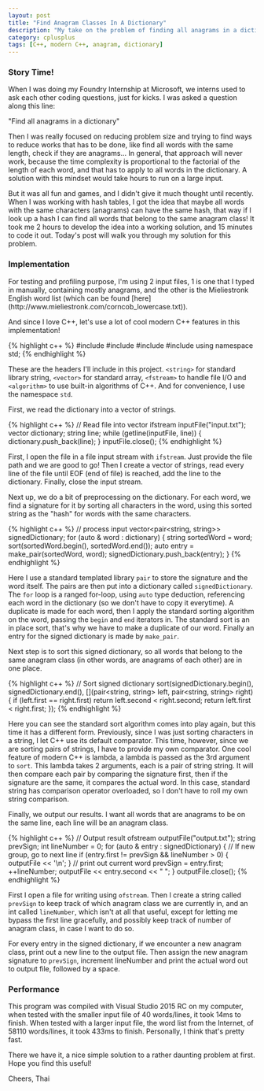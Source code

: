 ```yaml
---
layout: post
title: "Find Anagram Classes In A Dictionary"
description: "My take on the problem of finding all anagrams in a dictionary"
category: cplusplus
tags: [C++, modern C++, anagram, dictionary]
---
```


<!-- Overview -->
<h3>Story Time!</h3>

When I was doing my Foundry Internship at Microsoft, we interns used to ask each other coding questions, just for kicks. I was asked a question along this line:

"Find all anagrams in a dictionary"

Then I was really focused on reducing problem size and trying to find ways to reduce works that has to be done, like find all words with the same length, check if they are anagrams...
In general, that approach will never work, because the time complexity is proportional to the factorial of the length of each word, and that has to apply to all words in the dictionary. A solution with this mindset would take hours to run on a large input.

But it was all fun and games,  and I didn't give it much thought until recently. When I was working with hash tables, I got the idea that maybe all words with the same characters (anagrams) can have the same hash, that way if I look up a hash I can find all words that belong to the same anagram class!
It took me 2 hours to develop the idea into a working solution, and 15 minutes to code it out. Today's post will walk you through my solution for this problem.

<h3>Implementation</h3>
For testing and profiling purpose, I'm using 2 input files, 1 is one that I typed in manually, containing mostly anagrams, and the other is the Mieliestronk English word list (which can be found [here](http://www.mieliestronk.com/corncob_lowercase.txt)).

And since I love C++, let's use a lot of cool modern C++ features in this implementation!

{% highlight c++ %}
#include <string>
#include <vector>
#include <fstream>
#include <algorithm>
using namespace std;
{% endhighlight %}

These are the headers I'll include in this project. ```<string>``` for standard library string, ```<vector>``` for standard array, ```<fstream>``` to handle file I/O and ```<algorithm>``` to use built-in algorithms of C++.
And for convenience, I use the namespace ```std```.


First, we read the dictionary into a vector of strings.

{% highlight c++ %}
// Read file into vector
ifstream inputFile("input.txt");
vector<string> dictionary;
string line;
while (getline(inputFile, line))
{
    dictionary.push_back(line);
}
inputFile.close();
{% endhighlight %}

First, I open the file in a file input stream with ```ifstream```. Just provide the file path and we are good to go!
Then I create a vector of strings, read every line of the file until EOF (end of file) is reached, add the line to the dictionary.
Finally, close the input stream.

Next up, we do a bit of preprocessing on the dictionary. For each word, we find a signature for it by sorting all characters in the word, using this sorted string as the "hash" for words with the same characters.

{% highlight c++ %}
// process input
vector<pair<string, string>> signedDictionary;
for (auto & word : dictionary)
{
    string sortedWord = word;
    sort(sortedWord.begin(), sortedWord.end());
    auto entry = make_pair(sortedWord, word);
    signedDictionary.push_back(entry);
}
{% endhighlight %}

Here I use a standard templated library ```pair``` to store the signature and the word itself. The pairs are then put into a dictionary called ```signedDictionary```. 
The ```for``` loop is a ranged for-loop, using ```auto``` type deduction, referencing each word in the dictionary (so we don't have to copy it everytime).
A duplicate is made for each word, then I apply the standard sorting algorithm on the word, passing the ```begin``` and ```end``` iterators in. The standard sort is an in place sort, that's why we have to make a duplicate of our word.
Finally an entry for the signed dictionary is made by ```make_pair```.

Next step is to sort this signed dictionary, so all words that belong to the same anagram class (in other words, are anagrams of each other) are in one place.

{% highlight c++ %}
// Sort signed dictionary
sort(signedDictionary.begin(), 
     signedDictionary.end(), 
     [](pair<string, string> left, pair<string, string> right) 
        {
            if (left.first == right.first)
                return left.second < right.second;
            return left.first < right.first;
        });
{% endhighlight %}

Here you can see the standard sort algorithm comes into play again, but this time it has a different form. Previously, since I was just sorting characters in a string, I let C++ use its default comparator. This time, however, since we are sorting pairs of strings, I have to provide my own comparator.
One cool feature of modern C++ is lambda, a lambda is passed as the 3rd argument to ```sort```. This lambda takes 2 arguments, each is a pair of string string. It will then compare each pair by comparing the signature first, then if the signature are the same, it compares the actual word. In this case, standard string has comparison operator overloaded, so I don't have to roll my own string comparison.

Finally, we output our results. I want all words that are anagrams to be on the same line, each line will be an anagram class.

{% highlight c++ %}
// Output result
ofstream outputFile("output.txt");
string prevSign;
int lineNumber = 0;
for (auto & entry : signedDictionary)
{
    // If new group, go to next line
    if (entry.first != prevSign && lineNumber > 0)
    {
        outputFile << '\n';
    }
    // print out current word
    prevSign = entry.first;
    ++lineNumber;
    outputFile << entry.second << " ";
}
outputFile.close();
{% endhighlight %}

First I open a file for writing using ```ofstream```. Then I create a string called ```prevSign``` to keep track of which anagram class we are currently in, and an int called ```lineNumber```, which isn't at all that useful, except for letting me bypass the first line gracefully, and possibly keep track of number of anagram class, in case I want to do so.

For every entry in the signed dictionary, if we encounter a new anagram class, print out a new line to the output file. Then assign the new anagram signature to ```prevSign```, increment lineNumber and print the actual word out to output file, followed by a space.

<h3>Performance</h3>
This program was compiled with Visual Studio 2015 RC on my computer, when tested with the smaller input file of 40 words/lines, it took 14ms to finish. 
When tested with a larger input file, the word list from the Internet, of 58110 words/lines, it took 433ms to finish. Personally, I think that's pretty fast.

There we have it, a nice simple solution to a rather daunting problem at first. Hope you find this useful!

Cheers,
Thai

